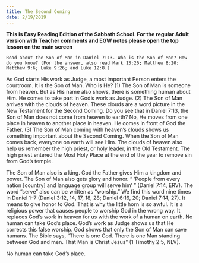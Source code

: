 ```yaml
---
title: The Second Coming
date: 2/19/2019
---
```


 **This is Easy Reading Edition of the Sabbath School. For the regular Adult version with Teacher comments and EGW notes please open the top lesson on the main screen** 

`Read about the Son of Man in Daniel 7:13. Who is the Son of Man? How do you know? (For the answer, also read Mark 13:26; Matthew 8:20; Matthew 9:6; Luke 9:26; and Luke 12:8.)`

As God starts His work as Judge, a most important Person enters the courtroom. It is the Son of Man. Who is He? (1) The Son of Man is someone from heaven. But as His name also shows, there is something human about Him. He comes to take part in God’s work as Judge. (2) The Son of Man arrives with the clouds of heaven. These clouds are a word picture in the New Testament for the Second Coming. Do you see that in Daniel 7:13, the Son of Man does not come from heaven to earth? No, He moves from one place in heaven to another place in heaven. He comes in front of God the Father. (3) The Son of Man coming with heaven’s clouds shows us something important about the Second Coming. When the Son of Man comes back, everyone on earth will see Him. The clouds of heaven also help us remember the high priest, or holy leader, in the Old Testament. The high priest entered the Most Holy Place at the end of the year to remove sin from God’s temple.

The Son of Man also is a king. God the Father gives Him a kingdom and power. The Son of Man also gets glory and honor. “ ‘People from every nation [country] and language group will serve him’ ” (Daniel 7:14, ERV). The word “serve” also can be written as “worship.” We find this word nine times in Daniel 1–7 (Daniel 3:12, 14, 17, 18, 28; Daniel 6:16, 20; Daniel 7:14, 27). It means to give honor to God. That is why the little horn is so awful. It is a religious power that causes people to worship God in the wrong way. It replaces God’s work in heaven for us with the work of a human on earth. No human can take God’s place. God’s work as Judge shows us that He corrects this false worship. God shows that only the Son of Man can save humans. The Bible says, “There is one God. There is one Man standing between God and men. That Man is Christ Jesus” (1 Timothy 2:5, NLV).

No human can take God’s place.
